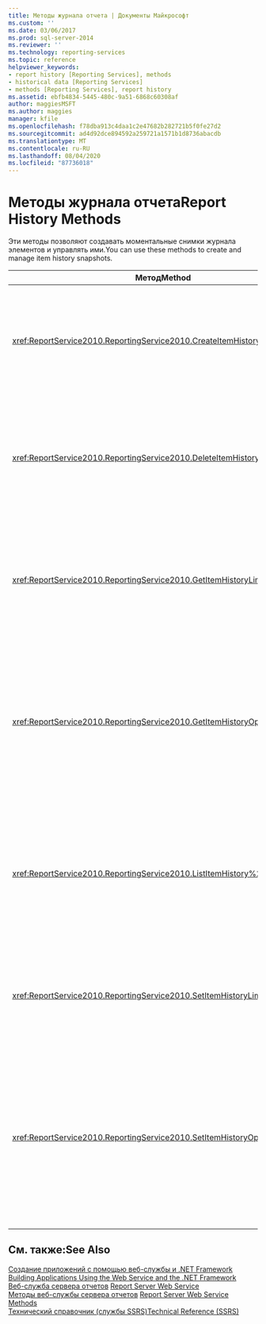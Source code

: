 ```yaml
---
title: Методы журнала отчета | Документы Майкрософт
ms.custom: ''
ms.date: 03/06/2017
ms.prod: sql-server-2014
ms.reviewer: ''
ms.technology: reporting-services
ms.topic: reference
helpviewer_keywords:
- report history [Reporting Services], methods
- historical data [Reporting Services]
- methods [Reporting Services], report history
ms.assetid: ebfb4834-5445-480c-9a51-6868c60308af
author: maggiesMSFT
ms.author: maggies
manager: kfile
ms.openlocfilehash: f78dba913c4daa1c2e47682b282721b5f0fe27d2
ms.sourcegitcommit: ad4d92dce894592a259721a1571b1d8736abacdb
ms.translationtype: MT
ms.contentlocale: ru-RU
ms.lasthandoff: 08/04/2020
ms.locfileid: "87736018"
---
```

# <a name="report-history-methods"></a><span data-ttu-id="18256-102">Методы журнала отчета</span><span class="sxs-lookup"><span data-stu-id="18256-102">Report History Methods</span></span>
  <span data-ttu-id="18256-103">Эти методы позволяют создавать моментальные снимки журнала элементов и управлять ими.</span><span class="sxs-lookup"><span data-stu-id="18256-103">You can use these methods to create and manage item history snapshots.</span></span>  
  
|<span data-ttu-id="18256-104">Метод</span><span class="sxs-lookup"><span data-stu-id="18256-104">Method</span></span>|<span data-ttu-id="18256-105">Действие</span><span class="sxs-lookup"><span data-stu-id="18256-105">Action</span></span>|  
|------------|------------|  
|<xref:ReportService2010.ReportingService2010.CreateItemHistorySnapshot%2A>|<span data-ttu-id="18256-106">Создает моментальный снимок журнала элементов указанного элемента каталога.</span><span class="sxs-lookup"><span data-stu-id="18256-106">Generates an item history snapshot of a specified catalog item.</span></span>|  
|<xref:ReportService2010.ReportingService2010.DeleteItemHistorySnapshot%2A>|<span data-ttu-id="18256-107">Удаляет отдельный моментальный снимок журнала элементов указанного элемента каталога.</span><span class="sxs-lookup"><span data-stu-id="18256-107">Deletes an individual item history snapshot for a specified catalog item.</span></span>|  
|<xref:ReportService2010.ReportingService2010.GetItemHistoryLimit%2A>|<span data-ttu-id="18256-108">Возвращает предельное количество моментальных снимков журнала для указанного элемента каталога.</span><span class="sxs-lookup"><span data-stu-id="18256-108">Returns the item history snapshot limit for a specified catalog item.</span></span>|  
|<xref:ReportService2010.ReportingService2010.GetItemHistoryOptions%2A>|<span data-ttu-id="18256-109">Возвращает значения параметров и свойств моментального снимка журнала элемента, созданного для элемента каталога.</span><span class="sxs-lookup"><span data-stu-id="18256-109">Returns the item history snapshot option setting and properties generated for a catalog item.</span></span>|  
|<xref:ReportService2010.ReportingService2010.ListItemHistory%2A>|<span data-ttu-id="18256-110">Возвращает список моментальных снимков журнала элементов и их свойства для указанного элемента каталога.</span><span class="sxs-lookup"><span data-stu-id="18256-110">Returns a list of item history snapshots and their properties for a specified catalog item.</span></span>|  
|<xref:ReportService2010.ReportingService2010.SetItemHistoryLimit%2A>|<span data-ttu-id="18256-111">Указывает, сколько моментальных снимков элемента сохраняет сервер отчетов.</span><span class="sxs-lookup"><span data-stu-id="18256-111">Specifies how many snapshots of an item the report server retains.</span></span>|  
|<xref:ReportService2010.ReportingService2010.SetItemHistoryOptions%2A>|<span data-ttu-id="18256-112">Устанавливает параметры журнала элементов, указанные при создании моментального снимка журнала элементов для указанного элемента каталога.</span><span class="sxs-lookup"><span data-stu-id="18256-112">Sets item history options that specify when an item history snapshot is created for a specified catalog item.</span></span>|  
  
## <a name="see-also"></a><span data-ttu-id="18256-113">См. также:</span><span class="sxs-lookup"><span data-stu-id="18256-113">See Also</span></span>  
 <span data-ttu-id="18256-114">[Создание приложений с помощью веб-службы и .NET Framework](../net-framework/building-applications-using-the-web-service-and-the-net-framework.md) </span><span class="sxs-lookup"><span data-stu-id="18256-114">[Building Applications Using the Web Service and the .NET Framework](../net-framework/building-applications-using-the-web-service-and-the-net-framework.md) </span></span>  
 <span data-ttu-id="18256-115">[Веб-служба сервера отчетов](../report-server-web-service.md) </span><span class="sxs-lookup"><span data-stu-id="18256-115">[Report Server Web Service](../report-server-web-service.md) </span></span>  
 <span data-ttu-id="18256-116">[Методы веб-службы сервера отчетов](report-server-web-service-methods.md) </span><span class="sxs-lookup"><span data-stu-id="18256-116">[Report Server Web Service Methods](report-server-web-service-methods.md) </span></span>  
 [<span data-ttu-id="18256-117">Технический справочник (службы SSRS)</span><span class="sxs-lookup"><span data-stu-id="18256-117">Technical Reference &#40;SSRS&#41;</span></span>](../../technical-reference-ssrs.md)  
  
  
